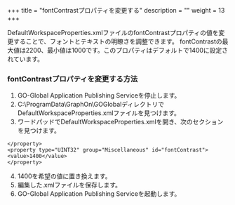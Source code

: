 +++
title = "fontContrastプロパティを変更する"
description = ""
weight = 13
+++

DefaultWorkspaceProperties.xmlファイルのfontContrastプロパティの値を変更することで、フォントとテキストの明瞭さを調整できます。 fontContrastの最大値は2200、最小値は1000です。このプロパティはデフォルトで1400に設定されています。

### fontContrastプロパティを変更する方法

1. GO-Global Application Publishing Serviceを停止します。
2. C:\ProgramData\GraphOn\GOGlobalディレクトリでDefaultWorkspaceProperties.xmlファイルを見つけます。
3. ワードパッドでDefaultWorkspaceProperties.xmlを開き、次のセクションを見つけます。

```
</property>
<property type="UINT32" group="Miscellaneous" id="fontContrast">
<value>1400</value>
</property>
```
4. 1400を希望の値に置き換えます。
5. 編集した.xmlファイルを保存します。
6. GO-Global Application Publishing Serviceを起動します。
